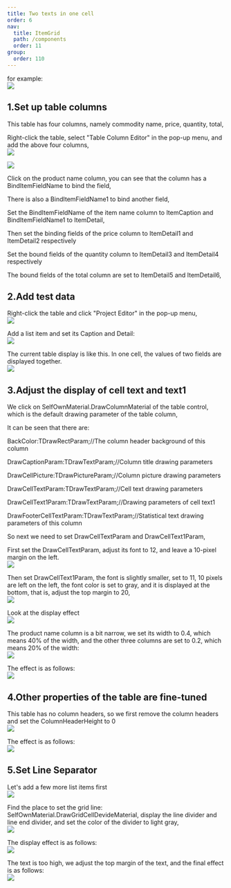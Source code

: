 ```yaml
---
title: Two texts in one cell
order: 6
nav:
  title: ItemGrid
  path: /components
  order: 11
group:
  order: 110
---
```


for example:  
![](http://www.orangeui.cn/wordpress/wp-content/uploads/2022/09/word-image-9.png)

## 1.Set up table columns

This table has four columns, namely commodity name, price, quantity, total,

Right-click the table, select "Table Column Editor" in the pop-up menu, and add the above four columns,  
![](http://www.orangeui.cn/wordpress/wp-content/uploads/2022/09/word-image-10.png)

![](http://www.orangeui.cn/wordpress/wp-content/uploads/2022/09/word-image-11.png)

Click on the product name column, you can see that the column has a BindItemFieldName to bind the field,

There is also a BindItemFieldName1 to bind another field,

Set the BindItemFieldName of the item name column to ItemCaption and BindItemFieldName1 to ItemDetail,

Then set the binding fields of the price column to ItemDetail1 and ItemDetail2 respectively

Set the bound fields of the quantity column to ItemDetail3 and ItemDetail4 respectively

The bound fields of the total column are set to ItemDetail5 and ItemDetail6,

## 2.Add test data

Right-click the table and click "Project Editor" in the pop-up menu,  
![](http://www.orangeui.cn/wordpress/wp-content/uploads/2022/09/word-image-12.png)

Add a list item and set its Caption and Detail:  
![](http://www.orangeui.cn/wordpress/wp-content/uploads/2022/09/word-image-13.png)

The current table display is like this. In one cell, the values ​​of two fields are displayed together.  
![](http://www.orangeui.cn/wordpress/wp-content/uploads/2022/09/word-image-14.png)

## 3.Adjust the display of cell text and text1

We click on SelfOwnMaterial.DrawColumnMaterial of the table control, which is the default drawing parameter of the table column,

It can be seen that there are:

BackColor:TDrawRectParam;//The column header background of this column

DrawCaptionParam:TDrawTextParam;//Column title drawing parameters

DrawCellPicture:TDrawPictureParam;//Column picture drawing parameters

DrawCellTextParam:TDrawTextParam;//Cell text drawing parameters

DrawCellText1Param:TDrawTextParam;//Drawing parameters of cell text1

DrawFooterCellTextParam:TDrawTextParam;//Statistical text drawing parameters of this column

So next we need to set DrawCellTextParam and DrawCellText1Param,

First set the DrawCellTextParam, adjust its font to 12, and leave a 10-pixel margin on the left.  
![](http://www.orangeui.cn/wordpress/wp-content/uploads/2022/09/word-image-15.png)

Then set DrawCellText1Param, the font is slightly smaller, set to 11, 10 pixels are left on the left, the font color is set to gray, and it is displayed at the bottom, that is, adjust the top margin to 20,  
![](http://www.orangeui.cn/wordpress/wp-content/uploads/2022/09/word-image-16.png)

Look at the display effect  
![](http://www.orangeui.cn/wordpress/wp-content/uploads/2022/09/word-image-17.png)

The product name column is a bit narrow, we set its width to 0.4, which means 40% of the width, and the other three columns are set to 0.2, which means 20% of the width:  
![](http://www.orangeui.cn/wordpress/wp-content/uploads/2022/09/word-image-18.png)

The effect is as follows:  
![](http://www.orangeui.cn/wordpress/wp-content/uploads/2022/09/word-image-19.png)

## 4.Other properties of the table are fine-tuned

This table has no column headers, so we first remove the column headers and set the ColumnHeaderHeight to 0  
![](http://www.orangeui.cn/wordpress/wp-content/uploads/2022/09/word-image-20.png)

The effect is as follows:  
![](http://www.orangeui.cn/wordpress/wp-content/uploads/2022/09/word-image-21.png)

## 5.Set Line Separator

Let's add a few more list items first  
![](http://www.orangeui.cn/wordpress/wp-content/uploads/2022/09/word-image-22.png)

Find the place to set the grid line: SelfOwnMaterial.DrawGridCellDevideMaterial, display the line divider and line end divider, and set the color of the divider to light gray,  
![](http://www.orangeui.cn/wordpress/wp-content/uploads/2022/09/word-image-23.png)

The display effect is as follows:  
![](http://www.orangeui.cn/wordpress/wp-content/uploads/2022/09/word-image-24.png)

The text is too high, we adjust the top margin of the text, and the final effect is as follows:  
![](http://www.orangeui.cn/wordpress/wp-content/uploads/2022/09/word-image-25.png)
